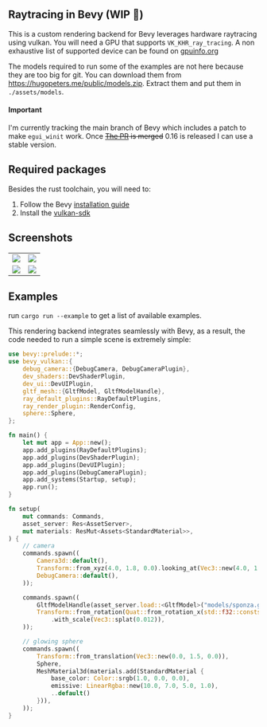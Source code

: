 ## Raytracing in Bevy (WIP 🔨)

This is a custom rendering backend for Bevy leverages hardware raytracing using vulkan.
You will need a GPU that supports `VK_KHR_ray_tracing`. A non exhaustive list of supported device
can be found on [gpuinfo.org](https://vulkan.gpuinfo.org/listdevicescoverage.php?extension=VK_KHR_ray_tracing&platform=all)

The models required to run some of the examples are not here because they are too big for git. You can download them
from https://hugopeters.me/public/models.zip. Extract them and put them in `./assets/models`.

#### Important

I'm currently tracking the main branch of Bevy which includes a patch to make `egui_winit` work.
Once ~~[The PR](https://github.com/bevyengine/bevy/pull/15884) is merged~~ 0.16 is released I can use a stable version.

## Required packages

Besides the rust toolchain, you will need to:

1. Follow the Bevy [installation guide](https://bevyengine.org/learn/quick-start/getting-started/setup/#installing-os-dependencies)
2. Install the [vulkan-sdk](https://www.lunarg.com/vulkan-sdk/)

## Screenshots

<table id="example-table">
  <tbody>
    <tr>
      <td>
        <img src='./screenshots/sponz_glass_cuboid.png'/>
      </td>
      <td>
        <img src='./screenshots/sponz_glass_sphere.png'/>
      </td>
    </tr>
    <tr>
      <td>
        <img src='./screenshots/san_miquel.png'/>
      </td>
      <td>
        <img src='./screenshots/bisto_exterior.png'/>
      </td>
    </tr>
  </tbody>
</table>


## Examples

run `cargo run --example` to get a list of available examples.

This rendering backend integrates seamlessly with Bevy, as a result, the code needed to run a simple scene is extremely simple:

```rust
use bevy::prelude::*;
use bevy_vulkan::{
    debug_camera::{DebugCamera, DebugCameraPlugin},
    dev_shaders::DevShaderPlugin,
    dev_ui::DevUIPlugin,
    gltf_mesh::{GltfModel, GltfModelHandle},
    ray_default_plugins::RayDefaultPlugins,
    ray_render_plugin::RenderConfig,
    sphere::Sphere,
};

fn main() {
    let mut app = App::new();
    app.add_plugins(RayDefaultPlugins);
    app.add_plugins(DevShaderPlugin);
    app.add_plugins(DevUIPlugin);
    app.add_plugins(DebugCameraPlugin);
    app.add_systems(Startup, setup);
    app.run();
}

fn setup(
    mut commands: Commands,
    asset_server: Res<AssetServer>,
    mut materials: ResMut<Assets<StandardMaterial>>,
) {
    // camera
    commands.spawn((
        Camera3d::default(),
        Transform::from_xyz(4.0, 1.8, 0.0).looking_at(Vec3::new(4.0, 1.8, 0.0), Vec3::Y),
        DebugCamera::default(),
    ));

    commands.spawn((
        GltfModelHandle(asset_server.load::<GltfModel>("models/sponza.glb")),
        Transform::from_rotation(Quat::from_rotation_x(std::f32::consts::FRAC_PI_2 * 0.0))
            .with_scale(Vec3::splat(0.012)),
    ));

    // glowing sphere
    commands.spawn((
        Transform::from_translation(Vec3::new(0.0, 1.5, 0.0)),
        Sphere,
        MeshMaterial3d(materials.add(StandardMaterial {
            base_color: Color::srgb(1.0, 0.0, 0.0),
            emissive: LinearRgba::new(10.0, 7.0, 5.0, 1.0),
            ..default()
        })),
    ));
}
```
